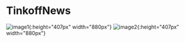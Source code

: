 # TinkoffNews
![image1](https://user-images.githubusercontent.com/26670293/57987047-008d2580-7a85-11e9-93e4-11571052bc75.jpg?){:height="407px" width="880px"}    ![image2](https://user-images.githubusercontent.com/26670293/57987054-17337c80-7a85-11e9-89e6-6b4ccaca720b.jpg){:height="407px" width="880px"}
